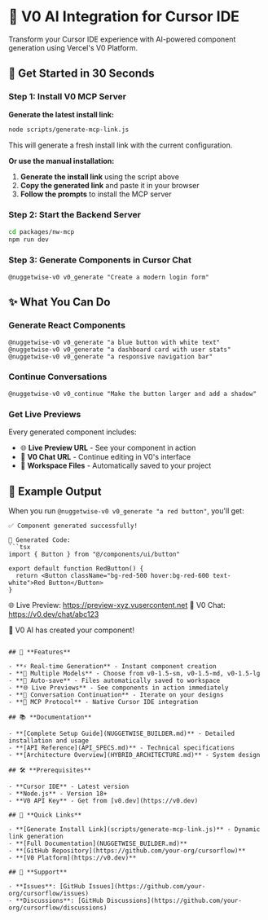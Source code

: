 # 🎨 V0 AI Integration for Cursor IDE

Transform your Cursor IDE experience with AI-powered component generation using Vercel's V0 Platform.

## 🚀 **Get Started in 30 Seconds**

### **Step 1: Install V0 MCP Server**

**Generate the latest install link:**

```bash
node scripts/generate-mcp-link.js
```

This will generate a fresh install link with the current configuration.

**Or use the manual installation:**

1. **Generate the install link** using the script above
2. **Copy the generated link** and paste it in your browser
3. **Follow the prompts** to install the MCP server

### **Step 2: Start the Backend Server**
```bash
cd packages/nw-mcp
npm run dev
```

### **Step 3: Generate Components in Cursor Chat**
```
@nuggetwise-v0 v0_generate "Create a modern login form"
```

## ✨ **What You Can Do**

### **Generate React Components**
```
@nuggetwise-v0 v0_generate "a blue button with white text"
@nuggetwise-v0 v0_generate "a dashboard card with user stats"
@nuggetwise-v0 v0_generate "a responsive navigation bar"
```

### **Continue Conversations**
```
@nuggetwise-v0 v0_continue "Make the button larger and add a shadow"
```

### **Get Live Previews**
Every generated component includes:
- 🌐 **Live Preview URL** - See your component in action
- 💬 **V0 Chat URL** - Continue editing in V0's interface
- 📁 **Workspace Files** - Automatically saved to your project

## 🎯 **Example Output**

When you run `@nuggetwise-v0 v0_generate "a red button"`, you'll get:

```
✅ Component generated successfully!

📝 Generated Code:
```tsx
import { Button } from "@/components/ui/button"

export default function RedButton() {
  return <Button className="bg-red-500 hover:bg-red-600 text-white">Red Button</Button>
}
```

🌐 Live Preview: https://preview-xyz.vusercontent.net
💬 V0 Chat: https://v0.dev/chat/abc123

🎨 V0 AI has created your component!
```

## 🔧 **Features**

- **⚡ Real-time Generation** - Instant component creation
- **🎨 Multiple Models** - Choose from v0-1.5-sm, v0-1.5-md, v0-1.5-lg
- **📁 Auto-save** - Files automatically saved to workspace
- **🌐 Live Previews** - See components in action immediately
- **🔄 Conversation Continuation** - Iterate on your designs
- **🎯 MCP Protocol** - Native Cursor IDE integration

## 📚 **Documentation**

- **[Complete Setup Guide](NUGGETWISE_BUILDER.md)** - Detailed installation and usage
- **[API Reference](API_SPECS.md)** - Technical specifications
- **[Architecture Overview](HYBRID_ARCHITECTURE.md)** - System design

## 🛠️ **Prerequisites**

- **Cursor IDE** - Latest version
- **Node.js** - Version 18+
- **V0 API Key** - Get from [v0.dev](https://v0.dev)

## 🚀 **Quick Links**

- **[Generate Install Link](scripts/generate-mcp-link.js)** - Dynamic link generation
- **[Full Documentation](NUGGETWISE_BUILDER.md)**
- **[GitHub Repository](https://github.com/your-org/cursorflow)**
- **[V0 Platform](https://v0.dev)**

## 🤝 **Support**

- **Issues**: [GitHub Issues](https://github.com/your-org/cursorflow/issues)
- **Discussions**: [GitHub Discussions](https://github.com/your-org/cursorflow/discussions) 